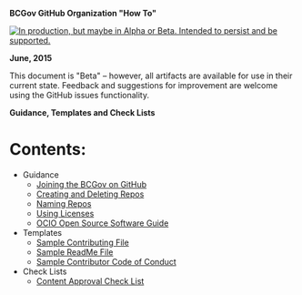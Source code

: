 **BCGov GitHub Organization "How To"**

<a rel="Delivery" href="https://github.com/BCDevExchange/docs/blob/master/discussion/projectstates.md"><img alt="In production, but maybe in Alpha or Beta. Intended to persist and be supported." style="border-width:0" src="http://bcdevexchange.org/badge/3.svg" title="In production, but maybe in Alpha or Beta. Intended to persist and be supported." /></a> 

**June, 2015**

This document is "Beta" – however, all artifacts are available for use in their current state. Feedback and suggestions for improvement are welcome using the GitHub issues functionality.

**Guidance, Templates and Check Lists**
# Contents: #

- Guidance
	- [Joining the BCGov on GitHub](Joining-the-BCGov-on-GitHub.md )
	- [Creating and Deleting Repos](Creating-And-Deleting-Repos.md)
	- [Naming Repos](Naming-Repos.md)
	- [Using Licenses](using-licenses.md)
	- [OCIO Open Source Software Guide](/ref-docs/96184_Open_Source_Guideline.pdf)
- Templates
	- [Sample Contributing File](SAMPLE-CONTRIBUTING.md)
	- [Sample ReadMe File](SAMPLE-README.md)
    - [Sample Contributor Code of Conduct](SAMPLE-CODE_OF_CONDUCT.md)
- Check Lists
	- [Content Approval Check List](/ref-docs/Open-Content-Assessment-Checklist.pdf)

